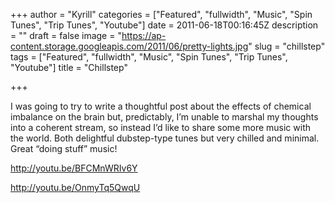 +++
author = "Kyrill"
categories = ["Featured", "fullwidth", "Music", "Spin Tunes", "Trip Tunes", "Youtube"]
date = 2011-06-18T00:16:45Z
description = ""
draft = false
image = "https://ap-content.storage.googleapis.com/2011/06/pretty-lights.jpg"
slug = "chillstep"
tags = ["Featured", "fullwidth", "Music", "Spin Tunes", "Trip Tunes", "Youtube"]
title = "Chillstep"

+++


I was going to try to write a thoughtful post about the effects of chemical imbalance on the brain but, predictably, I’m unable to marshal my thoughts into a coherent stream, so instead I’d like to share some more music with the world. Both delightful dubstep-type tunes but very chilled and minimal. Great “doing stuff” music!

http://youtu.be/BFCMnWRIv6Y

http://youtu.be/OnmyTq5QwqU


